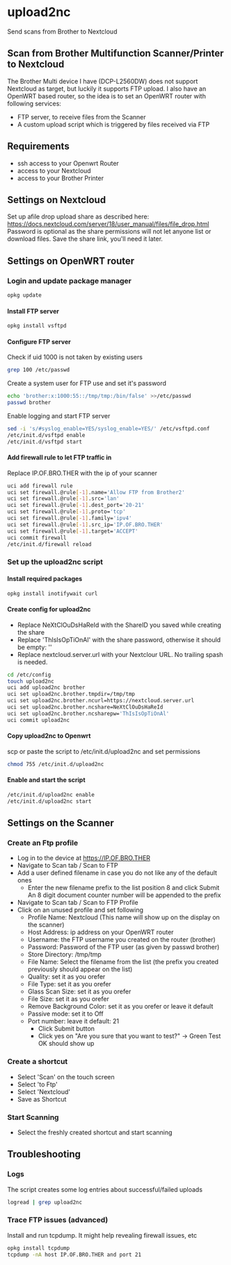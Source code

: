 # upload2nc
Send scans from Brother to Nextcloud
## Scan from Brother Multifunction Scanner/Printer to Nextcloud
The Brother Multi device I have (DCP-L2560DW) does not support Nextcloud as
target, but luckily it supports FTP upload. I also have an OpenWRT based router,
so the idea is to set an OpenWRT router with following services:
- FTP server, to receive files from the Scanner
- A custom upload script which is triggered by files received via FTP

## Requirements
- ssh access to your Openwrt Router
- access to your Nextcloud
- access to your Brother Printer

## Settings on Nextcloud
Set up afile drop upload share as described here: https://docs.nextcloud.com/server/18/user_manual/files/file_drop.html
Password is optional as the share permissions will not let anyone list or download files.
Save the share link, you'll need it later.

## Settings on OpenWRT router
### Login and update package manager
```bash
opkg update
```
#### Install FTP server
```bash
opkg install vsftpd
```
#### Configure FTP server
Check if uid 1000 is not taken by existing users
```bash
grep 100 /etc/passwd
```
Create a system user for FTP use and set it's password
```bash
echo 'brother:x:1000:55::/tmp/tmp:/bin/false' >>/etc/passwd
passwd brother
```
Enable logging and start FTP server
```bash
sed -i 's/#syslog_enable=YES/syslog_enable=YES/' /etc/vsftpd.conf
/etc/init.d/vsftpd enable
/etc/init.d/vsftpd start
```
#### Add firewall rule to let FTP traffic in
Replace IP.OF.BRO.THER with the ip of your scanner 
```bash
uci add firewall rule
uci set firewall.@rule[-1].name='Allow FTP from Brother2'
uci set firewall.@rule[-1].src='lan'
uci set firewall.@rule[-1].dest_port='20-21'
uci set firewall.@rule[-1].proto='tcp'
uci set firewall.@rule[-1].family='ipv4'
uci set firewall.@rule[-1].src_ip='IP.OF.BRO.THER'
uci set firewall.@rule[-1].target='ACCEPT'
uci commit firewall
/etc/init.d/firewall reload
```
### Set up the upload2nc script
#### Install required packages
```bash
opkg install inotifywait curl
```
#### Create config for upload2nc
- Replace NeXtClOuDsHaReId with the ShareID you saved while creating the share
- Replace 'ThIsIsOpTiOnAl' with the share password, otherwise it should be empty: ''
- Replace nextcloud.server.url with your Nextclour URL. No trailing spash is needed.
```bash
cd /etc/config
touch upload2nc
uci add upload2nc brother
uci set upload2nc.brother.tmpdir=/tmp/tmp
uci set upload2nc.brother.ncurl=https://nextcloud.server.url
uci set upload2nc.brother.ncshare=NeXtClOuDsHaReId
uci set upload2nc.brother.ncsharepw='ThIsIsOpTiOnAl'
uci commit upload2nc
```
#### Copy upload2nc to Openwrt
scp or paste the script to /etc/init.d/upload2nc and set permissions
```bash
chmod 755 /etc/init.d/upload2nc
```
#### Enable and start the script
```bash
/etc/init.d/upload2nc enable
/etc/init.d/upload2nc start
```
## Settings on the Scanner
### Create an Ftp profile
- Log in to the device at https://IP.OF.BRO.THER
- Navigate to Scan tab / Scan to FTP
- Add a user defined filename in case you do not like any of the default ones
  - Enter the new filename prefix to the list position 8 and click Submit
	An 8 digit document counter number will be appended to the prefix
- Navigate to Scan tab / Scan to FTP Profile
- Click on an unused profile and set following
  - Profile Name: Nextcloud (This name will show up on the display on the scanner)
  - Host Address: ip address on your OpenWRT router
  - Username: the FTP username you created on the router (brother)
  - Password: Password of the FTP user (as given by passwd brother)
  - Store Directory: /tmp/tmp
  - File Name: Select the filename from the list (the prefix you created previously should appear on the list)
  - Quality: set it as you orefer
  - File Type: set it as you orefer
  - Glass Scan Size: set it as you orefer
  - File Size: set it as you orefer
  - Remove Background Color: set it as you orefer or leave it default
  - Passive mode: set it to Off
  - Port number: leave it default: 21
	- Click Submit button
	- Click yes on "Are you sure that you want to test?" -> Green Test OK should show up
### Create a shortcut
- Select 'Scan' on the touch screen
- Select 'to Ftp'
- Select 'Nextcloud'
- Save as Shortcut
### Start Scanning
- Select the freshly created shortcut and start scanning

## Troubleshooting
### Logs
The script creates some log entries about successful/failed uploads
```bash
logread | grep upload2nc
```
### Trace FTP issues (advanced)
Install and run tcpdump. It might help revealing firewall issues, etc
```bash
opkg install tcpdump
tcpdump -nA host IP.OF.BRO.THER and port 21
```
